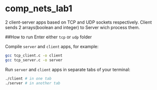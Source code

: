 # comp_nets_lab1
2 client-server apps based on TCP and UDP sockets respectively. Client sends 2 arrays(boolean and integer) to Server wich process them.

##How to run
Enter either `tcp` or `udp` folder

Compile `server` and `client` apps, for example:
```bash
gcc tcp_client.c -o client
gcc tcp_server.c -o server
```
Run `server` and `client` apps in separate tabs of your terminal:
```bash
./client # in one tab
./server # in another tab
```
